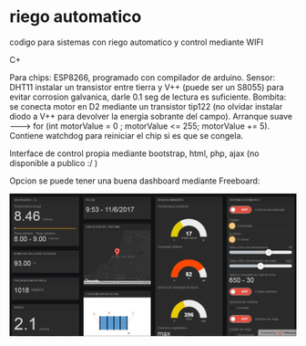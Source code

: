 # riego automatico
 codigo para sistemas con riego automatico y control mediante WIFI
 
 C+
 
 Para chips: ESP8266, programado con compilador de arduino.
 Sensor: DHT11 instalar un transistor entre tierra y V++ (puede ser un S8055) para evitar corrosion galvanica, darle 0.1 seg de lectura es suficiente. 
 Bombita: se conecta motor en D2 mediante un transistor tip122 (no olvidar instalar diodo a V++ para devolver la energia sobrante del campo).
 Arranque suave --->      for (int motorValue = 0 ; motorValue <= 255; motorValue += 5).       
  Contiene watchdog para reiniciar el chip si es que se congela.

Interface de control propia mediante bootstrap, html, php, ajax (no disponible a publico :/ )
  
Opcion se puede tener una buena dashboard mediante Freeboard:

<img src="https://github.com/Alexanderh1988/riego-automatico/blob/main/Freeboard%20dashboard.jpg?raw=true">





